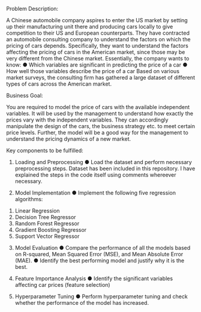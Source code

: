 Problem Description:

A Chinese automobile company aspires to enter the US market by setting up their manufacturing unit there and producing cars locally to give competition to their US and European counterparts. They have contracted an automobile consulting company to understand the factors on which the pricing of cars depends. Specifically, they want to understand the factors affecting the pricing of cars in the American market, since those may be very different from the Chinese market. Essentially, the company wants to know:
●	Which variables are significant in predicting the price of a car
●	How well those variables describe the price of a car
Based on various market surveys, the consulting firm has gathered a large dataset of different types of cars across the American market.

Business Goal:

You are required to model the price of cars with the available independent variables. It will be used by the management to understand how exactly the prices vary with the independent variables. They can accordingly manipulate the design of the cars, the business strategy etc. to meet certain price levels. Further, the model will be a good way for the management to
understand the pricing dynamics of a new market.

Key components to be fulfilled:

1. Loading and Preprocessing 
●	 Load the dataset and perform necessary preprocessing steps. Dataset has been included in this repository. I have explained the steps in the code itself using comments whereever necessary.
   
2. Model Implementation 
●	 Implement the following five regression algorithms:
1) Linear Regression
2) Decision Tree Regressor
3) Random Forest Regressor
4) Gradient Boosting Regressor
5) Support Vector Regressor

3. Model Evaluation 
●	Compare the performance of all the models based on R-squared, Mean Squared Error (MSE), and Mean Absolute Error (MAE).
●	Identify the best performing model and justify why it is the best.

4. Feature Importance Analysis 
●	Identify the significant variables affecting car prices (feature selection)

5. Hyperparameter Tuning 
●	Perform hyperparameter tuning and check whether the performance of the model has increased.
